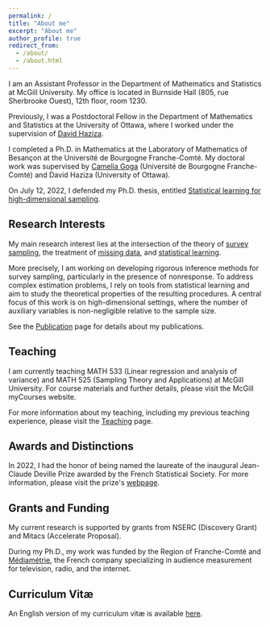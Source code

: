 ```yaml
---
permalink: /
title: "About me"
excerpt: "About me"
author_profile: true
redirect_from: 
  - /about/
  - /about.html
---
```




I am an Assistant Professor in the Department of Mathematics and Statistics at McGill University. My office is located in Burnside Hall (805, rue Sherbrooke Ouest), 12th floor, room 1230.

Previously, I was a Postdoctoral Fellow in the Department of Mathematics and Statistics at the University of Ottawa, where I worked under the supervision of [David Haziza](http://www.davidhaziza.com).

I completed a Ph.D. in Mathematics at the Laboratory of Mathematics of Besançon at the Université de Bourgogne Franche-Comté. My doctoral work was supervised by [Camelia Goga](http://goga.perso.math.cnrs.fr) (Université de Bourgogne Franche-Comté) and David Haziza (University of Ottawa). 

On July 12, 2022, I defended my Ph.D. thesis, entitled [Statistical learning for high-dimensional sampling](http://mehdiDagdoug.github.io/files/these.pdf).

## Research Interests

My main research interest lies at the intersection of the theory of <ins>survey sampling</ins>, the treatment of <ins>missing data</ins>, and <ins>statistical learning</ins>.


More precisely, I am working on developing rigorous inference methods for survey sampling, particularly in the presence of nonresponse. To address complex estimation problems, I rely on tools from statistical learning and aim to study the theoretical properties of the resulting procedures. A central focus of this work is on high-dimensional settings, where the number of auxiliary variables is non-negligible relative to the sample size.

See the [Publication](https://mehdidagdoug.github.io/publications/) page for details about my publications.


## Teaching

I am currently teaching MATH 533 (Linear regression and analysis of variance) and MATH 525 (Sampling Theory and Applications) at McGill University. For course materials and further details, please visit the McGill myCourses website.

For more information about my teaching, including my previous teaching experience, please visit the [Teaching](https://mehdidagdoug.github.io/teaching/) page.
 
## Awards and Distinctions 

In 2022, I had the honor of being named the laureate of the inaugural Jean-Claude Deville Prize awarded by the French Statistical Society. For more information, please visit the prize's [webpage](https://www.sfds.asso.fr/fr/enquetes_modeles_et_applications/groupe_enquetes_modeles_et_applications/683-bourses_et_prix/).

## Grants and Funding
My current research is supported by grants from NSERC (Discovery Grant) and Mitacs (Accelerate Proposal).

During my Ph.D., my work was funded by the Region of Franche-Comté and [Médiamétrie](https://www.mediametrie.fr/en), the French company specializing in audience measurement for television, radio, and the internet.

## Curriculum Vitæ
An English version of my curriculum vitæ is available [here](http://mehdiDagdoug.github.io/files/CV_Dagdoug.pdf).
